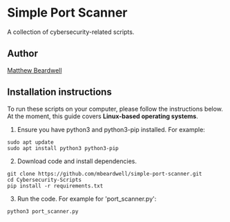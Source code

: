 # Simple Port Scanner
A collection of cybersecurity-related scripts.

## Author
[Matthew Beardwell](https://github.com/mbeardwell)

## Installation instructions
To run these scripts on your computer, please follow the instructions below. At the moment, this guide covers **Linux-based operating systems**.

1. Ensure you have python3 and python3-pip installed. For example:
```
sudo apt update
sudo apt install python3 python3-pip
```

2. Download code and install dependencies.
```
git clone https://github.com/mbeardwell/simple-port-scanner.git
cd Cybersecurity-Scripts
pip install -r requirements.txt
```

3. Run the code. For example for 'port_scanner.py':
```
python3 port_scanner.py
```
